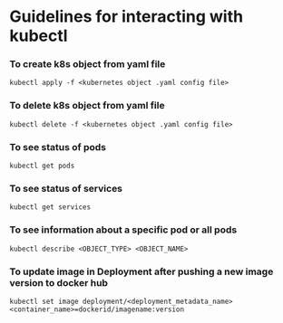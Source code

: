 # Guidelines for interacting with kubectl

### To create k8s object from yaml file

`kubectl apply -f <kubernetes object .yaml config file>`

### To delete k8s object from yaml file

`kubectl delete -f <kubernetes object .yaml config file>`

### To see status of pods

`kubectl get pods`

### To see status of services

`kubectl get services`

### To see information about a specific pod or all pods

`kubectl describe <OBJECT_TYPE> <OBJECT_NAME>`

### To update image in Deployment after pushing a new image version to docker hub

`kubectl set image deployment/<deployment_metadata_name> <container_name>=dockerid/imagename:version`
